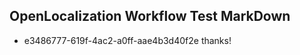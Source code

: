 ## OpenLocalization Workflow Test MarkDown
* e3486777-619f-4ac2-a0ff-aae4b3d40f2e thanks!

<!--HONumber=Aug16_HO3-->


